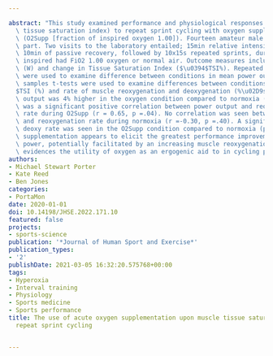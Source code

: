 ---
abstract: "This study examined performance and physiological responses (power output,\
  \ tissue saturation index) to repeat sprint cycling with oxygen supplementation\
  \ (O2Supp [fraction of inspired oxygen 1.00]). Fourteen amateur male cyclists took\
  \ part. Two visits to the laboratory entailed; 15min relative intensity warm-up,\
  \ 10min of passive recovery, followed by 10x15s repeated sprints, during which air\
  \ inspired had FiO2 1.00 oxygen or normal air. Outcome measures include, mean power\
  \ (W) and change in Tissue Saturation Index ($\u0394$TSI%). Repeated measures ANOVA\
  \ were used to examine difference between conditions in mean power output. Paired\
  \ samples t-tests were used to examine differences between conditions in $\u0394\
  $TSI (%) and rate of muscle reoxygenation and deoxygenation (%\u02D9s-1). Mean power\
  \ output was 4% higher in the oxygen condition compared to normoxia (p <.01). There\
  \ was a significant positive correlation between power output and reoxygenation\
  \ rate during O2Supp (r = 0.65, p =.04). No correlation was seen between power output\
  \ and reoxygenation rate during normoxia (r =-0.30, p =.40). A significantly increased\
  \ deoxy rate was seen in the O2Supp condition compared to normoxia (p =.05). Oxygen\
  \ supplementation appears to elicit the greatest performance improvements in mean\
  \ power, potentially facilitated by an increasing muscle reoxygenation rate. This\
  \ evidences the utility of oxygen as an ergogenic aid to in cycling performance."
authors:
- Michael Stewart Porter
- Kate Reed
- Ben Jones
categories:
- PortaMon
date: 2020-01-01
doi: 10.14198/JHSE.2022.171.10
featured: false
projects:
- sports-science
publication: '*Journal of Human Sport and Exercise*'
publication_types:
- '2'
publishDate: 2021-03-05 16:32:20.575768+00:00
tags:
- Hyperoxia
- Interval training
- Physiology
- Sports medicine
- Sports performance
title: The use of acute oxygen supplementation upon muscle tissue saturation during
  repeat sprint cycling

---

